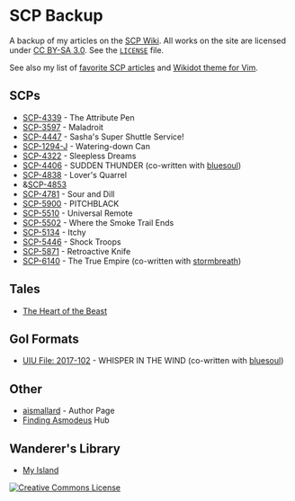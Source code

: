 # SCP Backup
A backup of my articles on the [SCP Wiki](https://scpwiki.com).
All works on the site are licensed under [CC BY-SA 3.0](https://creativecommons.org/licenses/by-sa/3.0/).
See the [`LICENSE`](https://github.com/ammongit/scp/blob/master/LICENSE.md) file.

See also my list of [favorite SCP articles](https://ammonsmith.me/favorite-scp.html) and [Wikidot theme for Vim](https://github.com/ammongit/vim-wikidot).

## SCPs
* [SCP-4339](https://scpwiki.com/scp-4339) - The Attribute Pen
* [SCP-3597](https://scpwiki.com/scp-3597) - Maladroit
* [SCP-4447](https://scpwiki.com/scp-4447) - Sasha's Super Shuttle Service!
* [SCP-1294-J](https://scpwiki.com/scp-1294-J) - Watering-down Can
* [SCP-4322](https://scpwiki.com/scp-4322) - Sleepless Dreams
* [SCP-4406](https://scpwiki.com/scp-4406) - SUDDEN THUNDER (co-written with [bluesoul](https://github.com/pxdnbluesoul))
* [SCP-4838](https://scpwiki.com/scp-4838) - Lover's Quarrel
* &[SCP-4853](https://scpwiki.com/scp-4853)
* [SCP-4781](https://scpwiki.com/scp-4781) - Sour and Dill
* [SCP-5900](https://scpwiki.com/scp-5900) - PITCHBLACK
* [SCP-5510](https://scpwiki.com/scp-5510) - Universal Remote
* [SCP-5502](https://scpwiki.com/scp-5502) - Where the Smoke Trail Ends
* [SCP-5134](https://scpwiki.com/scp-5134) - Itchy
* [SCP-5446](https://scpwiki.com/scp-5446) - Shock Troops
* [SCP-5871](https://scpwiki.com/scp-5871) - Retroactive Knife
* [SCP-6140](https://scpwiki.com/scp-6140) - The True Empire (co-written with [stormbreath](https://github.com/stormbreath))

## Tales
* [The Heart of the Beast](https://scpwiki.com/heart-of-the-beast)

## GoI Formats
* [UIU File: 2017-102](https://scpwiki.com/uiu-file-2017-102) - WHISPER IN THE WIND (co-written with [bluesoul](https://github.com/pxdnbluesoul))

## Other
* [aismallard](https://scpwiki.com/aismallard) - Author Page
* [Finding Asmodeus](https://scpwiki.com/finding-asmodeus) Hub

## Wanderer's Library
* [My Island](https://wanderers-library.wikidot.com/my-island)

[![Creative Commons License](https://i.creativecommons.org/l/by-sa/3.0/88x31.png)](http://creativecommons.org/licenses/by-sa/3.0/)
